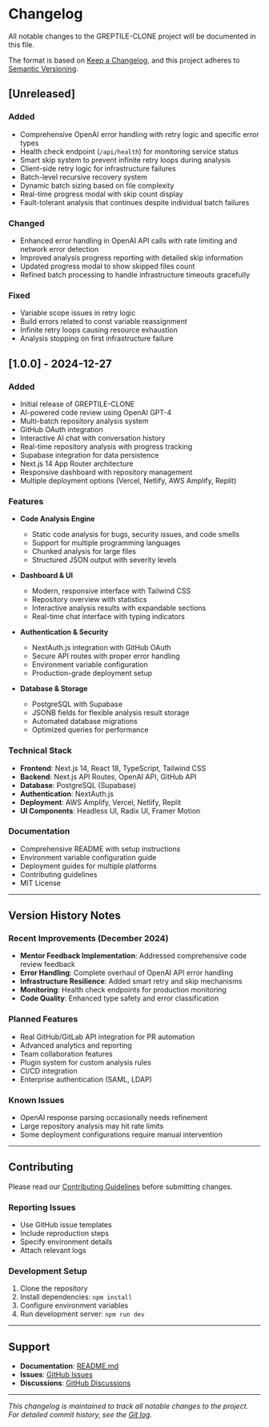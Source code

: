 # Changelog

All notable changes to the GREPTILE-CLONE project will be documented in this file.

The format is based on [Keep a Changelog](https://keepachangelog.com/en/1.0.0/),
and this project adheres to [Semantic Versioning](https://semver.org/spec/v2.0.0.html).

## [Unreleased]

### Added
- Comprehensive OpenAI error handling with retry logic and specific error types
- Health check endpoint (`/api/health`) for monitoring service status
- Smart skip system to prevent infinite retry loops during analysis
- Client-side retry logic for infrastructure failures
- Batch-level recursive recovery system
- Dynamic batch sizing based on file complexity
- Real-time progress modal with skip count display
- Fault-tolerant analysis that continues despite individual batch failures

### Changed
- Enhanced error handling in OpenAI API calls with rate limiting and network error detection
- Improved analysis progress reporting with detailed skip information
- Updated progress modal to show skipped files count
- Refined batch processing to handle infrastructure timeouts gracefully

### Fixed
- Variable scope issues in retry logic
- Build errors related to const variable reassignment
- Infinite retry loops causing resource exhaustion
- Analysis stopping on first infrastructure failure

## [1.0.0] - 2024-12-27

### Added
- Initial release of GREPTILE-CLONE
- AI-powered code review using OpenAI GPT-4
- Multi-batch repository analysis system
- GitHub OAuth integration
- Interactive AI chat with conversation history
- Real-time repository analysis with progress tracking
- Supabase integration for data persistence
- Next.js 14 App Router architecture
- Responsive dashboard with repository management
- Multiple deployment options (Vercel, Netlify, AWS Amplify, Replit)

### Features
- **Code Analysis Engine**
  - Static code analysis for bugs, security issues, and code smells
  - Support for multiple programming languages
  - Chunked analysis for large files
  - Structured JSON output with severity levels

- **Dashboard & UI**
  - Modern, responsive interface with Tailwind CSS
  - Repository overview with statistics
  - Interactive analysis results with expandable sections
  - Real-time chat interface with typing indicators

- **Authentication & Security**
  - NextAuth.js integration with GitHub OAuth
  - Secure API routes with proper error handling
  - Environment variable configuration
  - Production-grade deployment setup

- **Database & Storage**
  - PostgreSQL with Supabase
  - JSONB fields for flexible analysis result storage
  - Automated database migrations
  - Optimized queries for performance

### Technical Stack
- **Frontend**: Next.js 14, React 18, TypeScript, Tailwind CSS
- **Backend**: Next.js API Routes, OpenAI API, GitHub API
- **Database**: PostgreSQL (Supabase)
- **Authentication**: NextAuth.js
- **Deployment**: AWS Amplify, Vercel, Netlify, Replit
- **UI Components**: Headless UI, Radix UI, Framer Motion

### Documentation
- Comprehensive README with setup instructions
- Environment variable configuration guide
- Deployment guides for multiple platforms
- Contributing guidelines
- MIT License

---

## Version History Notes

### Recent Improvements (December 2024)
- **Mentor Feedback Implementation**: Addressed comprehensive code review feedback
- **Error Handling**: Complete overhaul of OpenAI API error handling
- **Infrastructure Resilience**: Added smart retry and skip mechanisms
- **Monitoring**: Health check endpoints for production monitoring
- **Code Quality**: Enhanced type safety and error classification

### Planned Features
- Real GitHub/GitLab API integration for PR automation
- Advanced analytics and reporting
- Team collaboration features
- Plugin system for custom analysis rules
- CI/CD integration
- Enterprise authentication (SAML, LDAP)

### Known Issues
- OpenAI response parsing occasionally needs refinement
- Large repository analysis may hit rate limits
- Some deployment configurations require manual intervention

---

## Contributing

Please read our [Contributing Guidelines](README.md#contributing) before submitting changes.

### Reporting Issues
- Use GitHub issue templates
- Include reproduction steps
- Specify environment details
- Attach relevant logs

### Development Setup
1. Clone the repository
2. Install dependencies: `npm install`
3. Configure environment variables
4. Run development server: `npm run dev`

---

## Support

- **Documentation**: [README.md](README.md)
- **Issues**: [GitHub Issues](https://github.com/your-username/GREPTILE-CLONE/issues)
- **Discussions**: [GitHub Discussions](https://github.com/your-username/GREPTILE-CLONE/discussions)

---

*This changelog is maintained to track all notable changes to the project. For detailed commit history, see the [Git log](https://github.com/your-username/GREPTILE-CLONE/commits/main).*
